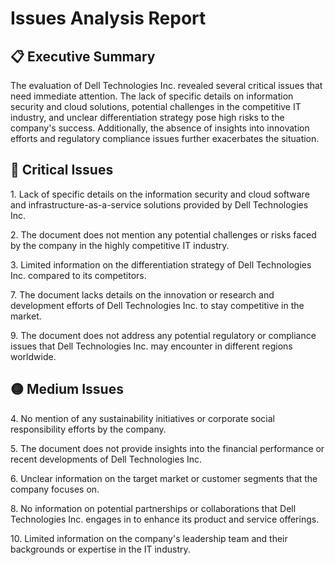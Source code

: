 <div class="issues-report">
  <h1>Issues Analysis Report</h1>

  <div class="executive-summary">
    <h2>📋 Executive Summary</h2>
    <p>The evaluation of Dell Technologies Inc. revealed several critical issues that need immediate attention. The lack of specific details on information security and cloud solutions, potential challenges in the competitive IT industry, and unclear differentiation strategy pose high risks to the company's success. Additionally, the absence of insights into innovation efforts and regulatory compliance issues further exacerbates the situation.</p>
  </div>

  <div class="issues-section critical-section">
    <h2>🔴 Critical Issues</h2>
    <p>1. Lack of specific details on the information security and cloud software and infrastructure-as-a-service solutions provided by Dell Technologies Inc.</p>
    <p>2. The document does not mention any potential challenges or risks faced by the company in the highly competitive IT industry.</p>
    <p>3. Limited information on the differentiation strategy of Dell Technologies Inc. compared to its competitors.</p>
    <p>7. The document lacks details on the innovation or research and development efforts of Dell Technologies Inc. to stay competitive in the market.</p>
    <p>9. The document does not address any potential regulatory or compliance issues that Dell Technologies Inc. may encounter in different regions worldwide.</p>
  </div>

  <div class="issues-section medium-section">
    <h2>🟡 Medium Issues</h2>
    <p>4. No mention of any sustainability initiatives or corporate social responsibility efforts by the company.</p>
    <p>5. The document does not provide insights into the financial performance or recent developments of Dell Technologies Inc.</p>
    <p>6. Unclear information on the target market or customer segments that the company focuses on.</p>
    <p>8. No information on potential partnerships or collaborations that Dell Technologies Inc. engages in to enhance its product and service offerings.</p>
    <p>10. Limited information on the company's leadership team and their backgrounds or expertise in the IT industry.</p>
  </div>
</div>